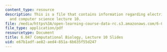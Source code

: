 ```yaml
---
content_type: resource
description: This is a file that contains information regarding electrical engineering
  and computer science lecture 10.
file: /media/https%3A/open-learning-course-data-rc.s3.amazonaws.com/6-047-computational-biology-fall-2015/e67b1adfae82aed4851a6b635f55d247_MIT6_047F15_Lecture10.pdf
file_type: application/pdf
resourcetype: Document
title: 6.047 Computational Biology, Lecture 10 Slides
uid: e67b1adf-ae82-aed4-851a-6b635f55d247
---
```

